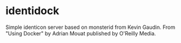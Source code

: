 identidock
=====================
Simple identicon server based on monsterid from Kevin Gaudin. From 
"Using Docker" by Adrian Mouat published by O'Reilly Media.
